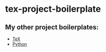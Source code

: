 # tex-project-boilerplate

## My other project boilerplates:

* [TeX](https://github.com/Josef-Friedrich/tex-project-boilerplate)
* [Python](https://github.com/Josef-Friedrich/python-project-boilerplate)
